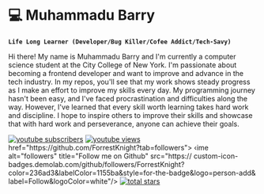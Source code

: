 # 💻 Muhammadu Barry

**`Life Long Learner (Developer/Bug Killer/Cofee Addict/Tech-Savy)`**

Hi there! My name is Muhammadu Barry and I'm currently a computer science student at the City College of New York. I'm passionate about becoming a frontend developer and want to improve and advance in the tech industry. In my repos, you'll see that my work shows steady progress as I make an effort to improve my skills every day. My programming journey hasn't been easy, and I've faced procrastination and difficulties along the way. However, I've learned that every skill worth learning takes hard work and discipline. I hope to inspire others to improve their skills and showcase that with hard work and perseverance, anyone can achieve their goals.

<p align="left">
<a href="https://www.youtube.com/c/knight?sub_confirmation=1">
<img alt="youtube subscribers" title="Subscribe to my YouTube channel" src="https://custom-icon-badges.demolab. com/youtube/channel/subscribers/ UC2WHjPDvbE60328n17ZGcfg? color=%2305D44&label=SUBSCRIBE&logo=video&
logoColor=white&style=for-the-badge&labelColor=CE4630"/></a>
<a href="https://www.youtube.com/c/fknight">
<img alt="youtube views" title="YouTube views" src="https:// custom-icon-badges.demolab.com/youtube/channel/views/
UC2WHjPDvbE60328n17ZGcfg? color=%231AD0E&logo=eye&logoColor=white&
style=for-the-badge&labelColor=C79600" /></a> href="https://github.com/ForrestKnight?tab=followers">
‹ime alt="followers"
title="Follow me
on Github" src="https://
custom-icon-badges.demolab.com/github/followers/ForrestKnight?
color=236ad3&labelColor=1155ba&style=for-the-badge&logo=person-add& label=Follow&logoColor=white"/></a>
<a href="https://github.com/ForrestKnight?tab=repositories&sort=stargazers">
<img alt="total stars" title="Total stars on GitHub" src="https:// custom-icon-badges.demolab. com/github/stars/ForrestKnight?color=55960c& style=for-the-badge&labelColor=488207&logo=star"/></a>
</p>
